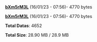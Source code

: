 [**bXm5rM3L**](/data/bXm5rM3L.txt) (16/01/23 - 07:56)- 4770 bytes

[**bXm5rM3L**](/data/bXm5rM3L.txt) (16/01/23 - 07:56)- 4770 bytes

**Total Datas**: 4652

**Total Size**: 28.90 MB / 28.9 MB